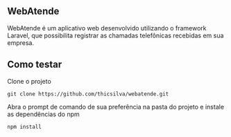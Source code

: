 ## WebAtende

WebAtende é um aplicativo web desenvolvido utilizando o framework Laravel, que possibilita registrar as chamadas telefônicas recebidas em sua empresa.

## Como testar

Clone o projeto

```
git clone https://github.com/thicsilva/webatende.git
```

Abra o prompt de comando de sua preferência na pasta do projeto e instale as dependências do npm

```
npm install
```


